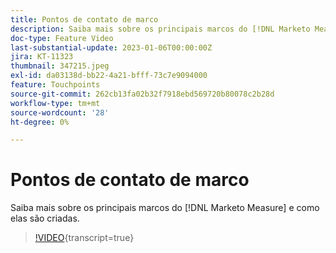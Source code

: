 ```yaml
---
title: Pontos de contato de marco
description: Saiba mais sobre os principais marcos do [!DNL Marketo Measure] e como elas são criadas.
doc-type: Feature Video
last-substantial-update: 2023-01-06T00:00:00Z
jira: KT-11323
thumbnail: 347215.jpeg
exl-id: da03138d-bb22-4a21-bfff-73c7e9094000
feature: Touchpoints
source-git-commit: 262cb13fa02b32f7918ebd569720b80078c2b28d
workflow-type: tm+mt
source-wordcount: '28'
ht-degree: 0%

---
```


# Pontos de contato de marco

Saiba mais sobre os principais marcos do [!DNL Marketo Measure] e como elas são criadas.

>[!VIDEO](https://video.tv.adobe.com/v/347215/?learn=on){transcript=true}
